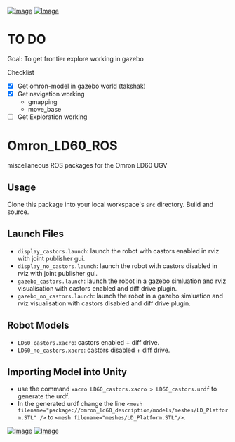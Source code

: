[![Image](https://img.shields.io/badge/ROS-Noetic-purple.svg)](https://github.com/arthurgomes4)
[![Image](https://img.shields.io/badge/Gazebo-11.0.0-orange.svg)](https://github.com/arthurgomes4)

# TO DO  
Goal: To get frontier explore working in gazebo  

Checklist  
- [x] Get omron-model in gazebo world (takshak)  
- [x] Get navigation working  
    - gmapping
    - move_base
- [ ] Get Exploration working

# Omron_LD60_ROS
miscellaneous ROS packages for the Omron LD60 UGV

## Usage
Clone this package into your local workspace's `src` directory. Build and source.

## Launch Files
* `display_castors.launch`: launch the robot with castors enabled in rviz with joint publisher gui.
* `display_no_castors.launch`: launch the robot with castors disabled in rviz with joint publisher gui.
* `gazebo_castors.launch`: launch the robot in a gazebo simluation and rviz visualisation with castors enabled and diff drive plugin.
* `gazebo_no_castors.launch`: launch the robot in a gazebo simluation and rviz visualisation with castors disabled and diff drive plugin.

## Robot Models
* `LD60_castors.xacro`: castors enabled + diff drive.
* `LD60_no_castors.xacro`: castors disabled + diff drive.

## Importing Model into Unity
* use the command `xacro LD60_castors.xacro > LD60_castors.urdf` to generate the urdf.
* In the generated urdf change the line `<mesh filename="package://omron_ld60_description/models/meshes/LD_Platform.STL" />` to `<mesh filename="meshes/LD_Platform.STL"/>`.


[![Image](https://img.shields.io/badge/developed%20using-VSCode-green.svg)](https://code.visualstudio.com/)
[![Image](https://img.shields.io/badge/Developer-arthurgomes4-blue.svg)](https://github.com/arthurgomes4)
